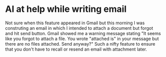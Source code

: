 
# AI at help while writing email

Not sure when this feature appeared in Gmail but this morning I was construting an email in which I intended to attach a document but forgot and hit send button. Gmail showed me a warning message stating "It seems like you forgot to attach a file. You wrote "attached is" in your message but there are no files attached. Send anyway?" 
Such a nifty feature to ensure that you don't have to recall or resend an email with attachment later.